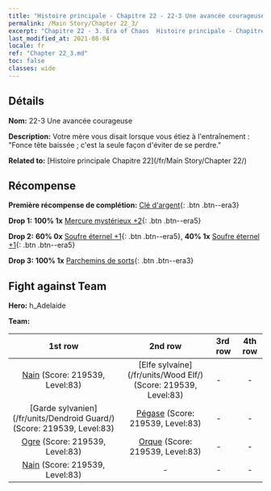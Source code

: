 ```yaml
---
title: "Histoire principale - Chapitre 22 - 22-3 Une avancée courageuse"
permalink: /Main Story/Chapter 22_3/
excerpt: "Chapitre 22 - 3. Era of Chaos  Histoire principale - Chapitre 22_3. 22-3 Une avancée courageuse"
last_modified_at: 2021-08-04
locale: fr
ref: "Chapter 22_3.md"
toc: false
classes: wide
---
```


## Détails

 **Nom:** 22-3 Une avancée courageuse

 **Description:** Votre mère vous disait lorsque vous étiez à l'entraînement : \"Fonce tête baissée ; c'est la seule façon d'éviter de se perdre.\"

 **Related to:** [Histoire principale Chapitre 22](/fr/Main Story/Chapter 22/)

## Récompense

 **Première récompense de complétion:** [Clé d'argent](/ItemsFR/con_693/){: .btn .btn--era3}

 **Drop 1:** **100% 1x** [Mercure mystérieux +2](/ItemsFR/mat_77/){: .btn .btn--era5}

 **Drop 2:** **60% 0x** [Soufre éternel +1](/ItemsFR/mat_71/){: .btn .btn--era5}, **40% 1x** [Soufre éternel +1](/ItemsFR/mat_71/){: .btn .btn--era5}

 **Drop 3:** **100% 1x** [Parchemins de sorts](/ItemsFR/con_694/){: .btn .btn--era3}


## Fight against Team
 **Hero:** h_Adelaide

 **Team:**


  | 1st row | 2nd row | 3rd row | 4th row |
  |:----:|:----:|:----|:----:|
  | [Nain](/fr/units/Dwarf/) (Score: 219539, Level:83)  | [Elfe sylvaine](/fr/units/Wood Elf/) (Score: 219539, Level:83)  | - | - |
  | [Garde sylvanien](/fr/units/Dendroid Guard/) (Score: 219539, Level:83)  | [Pégase](/fr/units/Pegasus/) (Score: 219539, Level:83)  | - | - |
  | [Ogre](/fr/units/Ogre/) (Score: 219539, Level:83)  | [Orque](/fr/units/Orc/) (Score: 219539, Level:83)  | - | - |
  | [Nain](/fr/units/Dwarf/) (Score: 219539, Level:83)  | - | - | - |


